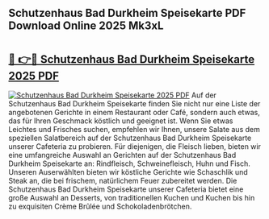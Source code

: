 ## Schutzenhaus Bad Durkheim Speisekarte PDF Download Online 2025 Mk3xL

# <h2><a href="http://gc77ld2.nevu.top/?p=Schutzenhaus+Bad+Durkheim+Speisekarte">🔗 👉🔴 Schutzenhaus Bad Durkheim Speisekarte 2025 PDF</a></h2>

[![Schutzenhaus Bad Durkheim Speisekarte 2025 PDF](https://i.imgur.com/dBaPXMq.png)](http://gc77ld2.nevu.top/?p=Schutzenhaus+Bad+Durkheim+Speisekarte)
Auf der Schutzenhaus Bad Durkheim Speisekarte finden Sie nicht nur eine Liste der angebotenen Gerichte in einem Restaurant oder Café, sondern auch etwas, das für Ihren Geschmack köstlich und geeignet ist. Wenn Sie etwas Leichtes und Frisches suchen, empfehlen wir Ihnen, unsere Salate aus dem speziellen Salatbereich auf der Schutzenhaus Bad Durkheim Speisekarte unserer Cafeteria zu probieren. Für diejenigen, die Fleisch lieben, bieten wir eine umfangreiche Auswahl an Gerichten auf der Schutzenhaus Bad Durkheim Speisekarte an: Rindfleisch, Schweinefleisch, Huhn und Fisch. Unseren Auserwählten bieten wir köstliche Gerichte wie Schaschlik und Steak an, die bei frischem, natürlichem Feuer zubereitet werden. Die Schutzenhaus Bad Durkheim Speisekarte unserer Cafeteria bietet eine große Auswahl an Desserts, von traditionellen Kuchen und Kuchen bis hin zu exquisiten Crème Brûlée und Schokoladenbrötchen.
